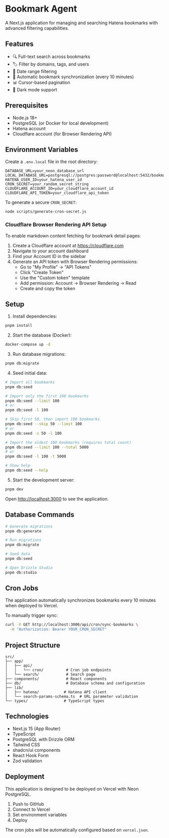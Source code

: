 # Bookmark Agent

A Next.js application for managing and searching Hatena bookmarks with advanced filtering capabilities.

## Features

- 🔍 Full-text search across bookmarks
- 🏷️ Filter by domains, tags, and users
- 📅 Date range filtering
- 🔄 Automatic bookmark synchronization (every 10 minutes)
- 📊 Cursor-based pagination
- 🌙 Dark mode support

## Prerequisites

- Node.js 18+
- PostgreSQL (or Docker for local development)
- Hatena account
- Cloudflare account (for Browser Rendering API)

## Environment Variables

Create a `.env.local` file in the root directory:

```env
DATABASE_URL=your_neon_database_url
LOCAL_DATABASE_URL=postgresql://postgres:password@localhost:5432/bookmark_agent
HATENA_USER_ID=your_hatena_user_id
CRON_SECRET=your_random_secret_string
CLOUDFLARE_ACCOUNT_ID=your_cloudflare_account_id
CLOUDFLARE_API_TOKEN=your_cloudflare_api_token
```

To generate a secure `CRON_SECRET`:
```bash
node scripts/generate-cron-secret.js
```

### Cloudflare Browser Rendering API Setup

To enable markdown content fetching for bookmark detail pages:

1. Create a Cloudflare account at https://cloudflare.com
2. Navigate to your account dashboard
3. Find your Account ID in the sidebar
4. Generate an API token with Browser Rendering permissions:
   - Go to "My Profile" → "API Tokens"
   - Click "Create Token"
   - Use the "Custom token" template
   - Add permission: Account → Browser Rendering → Read
   - Create and copy the token

## Setup

1. Install dependencies:
```bash
pnpm install
```

2. Start the database (Docker):
```bash
docker-compose up -d
```

3. Run database migrations:
```bash
pnpm db:migrate
```

4. Seed initial data:
```bash
# Import all bookmarks
pnpm db:seed

# Import only the first 100 bookmarks
pnpm db:seed --limit 100
# or
pnpm db:seed -l 100

# Skip first 50, then import 100 bookmarks
pnpm db:seed --skip 50 --limit 100
# or
pnpm db:seed -s 50 -l 100

# Import the oldest 100 bookmarks (requires total count)
pnpm db:seed --limit 100 --total 5000
# or
pnpm db:seed -l 100 -t 5000

# Show help
pnpm db:seed --help
```

5. Start the development server:
```bash
pnpm dev
```

Open [http://localhost:3000](http://localhost:3000) to see the application.

## Database Commands

```bash
# Generate migrations
pnpm db:generate

# Run migrations
pnpm db:migrate

# Seed data
pnpm db:seed

# Open Drizzle Studio
pnpm db:studio
```

## Cron Jobs

The application automatically synchronizes bookmarks every 10 minutes when deployed to Vercel.

To manually trigger sync:
```bash
curl -X GET http://localhost:3000/api/cron/sync-bookmarks \
  -H "Authorization: Bearer YOUR_CRON_SECRET"
```

## Project Structure

```
src/
├── app/
│   ├── api/
│   │   └── cron/          # Cron job endpoints
│   └── search/            # Search page
├── components/            # React components
├── db/                    # Database schema and configuration
├── lib/
│   ├── hatena/           # Hatena API client
│   └── search-params-schema.ts  # URL parameter validation
└── types/                # TypeScript types
```

## Technologies

- Next.js 15 (App Router)
- TypeScript
- PostgreSQL with Drizzle ORM
- Tailwind CSS
- shadcn/ui components
- React Hook Form
- Zod validation

## Deployment

This application is designed to be deployed on Vercel with Neon PostgreSQL.

1. Push to GitHub
2. Connect to Vercel
3. Set environment variables
4. Deploy

The cron jobs will be automatically configured based on `vercel.json`.